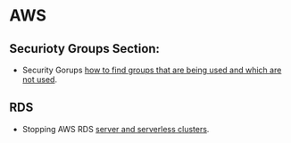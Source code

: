 # AWS

## Securioty Groups Section:

* Security Gorups [how to find  groups that are being used and which are not used](https://github.com/ssheff/AWS/blob/main/security-groups). 


## RDS

* Stopping AWS RDS [server and serverless clusters](https://github.com/ssheff/AWS/blob/main/db-cluster-management). 
